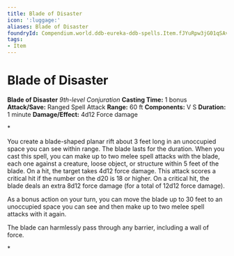 ```yaml
---
title: Blade of Disaster
icon: ':luggage:'
aliases: Blade of Disaster
foundryId: Compendium.world.ddb-eureka-ddb-spells.Item.fJYuRpw3jG01qSAv
tags:
- Item
---
```


# Blade of Disaster

**Blade of Disaster**
_9th-level Conjuration_
**Casting Time:** 1 bonus
**Attack/Save:** Ranged Spell Attack
**Range:** 60 ft
**Components:** V S
**Duration:** 1 minute
**Damage/Effect:** 4d12 Force damage

*<p>You create a blade-shaped planar rift about 3 feet long in an unoccupied space you can see within range. The blade lasts for the duration. When you cast this spell, you can make up to two melee spell attacks with the blade, each one against a creature, loose object, or structure within 5 feet of the blade. On a hit, the target takes 4d12 force damage. This attack scores a critical hit if the number on the d20 is 18 or higher. On a critical hit, the blade deals an extra 8d12 force damage (for a total of 12d12 force damage).

As a bonus action on your turn, you can move the blade up to 30 feet to an unoccupied space you can see and then make up to two melee spell attacks with it again.

The blade can harmlessly pass through any barrier, including a wall of force.</p>*